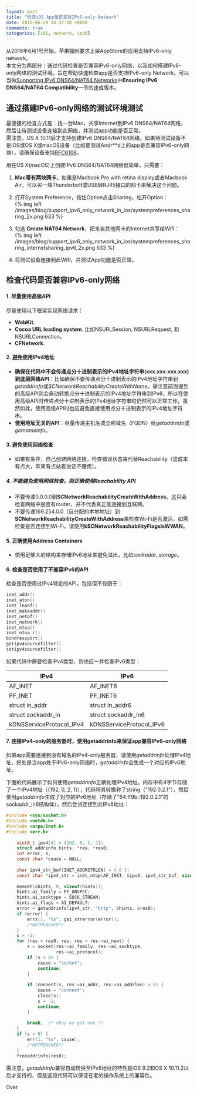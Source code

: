 ```yaml
---
layout: post
title: "检查iOS App是否支持IPv6-only Network"
date: 2016-06-20 14:37:10 +0800
comments: true
categories: [iOS, network, ipv6]
---
```


从2016年6月1号开始，苹果强制要求上架AppStore的应用支持IPv6-only network。  
本文分为两部分：通过代码检查是否兼容IPv6-only网络，以及如何搭建IPv6-only网络的测试环境。旨在帮助快速检查app是否支持IPv6-only Network。可以当做[Supporting IPv6 DNS64/NAT64 Networks](https://developer.apple.com/library/mac/documentation/NetworkingInternetWeb/Conceptual/NetworkingOverview/UnderstandingandPreparingfortheIPv6Transition/UnderstandingandPreparingfortheIPv6Transition.html#//apple_ref/doc/uid/TP40010220-CH213-SW1)中**Ensuring IPv6 DNS64/NAT64 Compatibility**一节的速成版本。

## 通过搭建IPv6-only网络的测试环境测试

最便捷的检查方式是：找一台Mac，共享Internet到IPv6 DNS64/NAT64网络，然后让待测试设备连接到此网络，并测试app功能是否正常。  
需注意，OS X 10.11后才支持创建IPv6 DNS64/NAT64网络。如果待测试设备不是iOS或OS X或macOS设备（比如要测试Andr**d上的app是否兼容IPv6-only网络），请确保设备支持[RFC6106](https://tools.ietf.org/html/rfc6106)。

<!--more-->

用在OS X(macOS)上创建IPv6 DNS64/NAT64网络很简单，只需要：  

1. **Mac带有两块网卡**。如果是Macbook Pro with retina display或者Macbook Air，可以买一块Thunderbolt或USB转RJ45接口的网卡来解决这个问题。  
2. 打开System Preference，按住Option点击Sharing，松开Option：  
{% img left /images/blog/support_ipv6_only_network_in_ios/systempreferences_sharing_2x.png 633 %}  

3. 勾选 **Create NAT64 Network**，把来自其他网卡的Internet共享给Wifi：  
{% img left /images/blog/support_ipv6_only_network_in_ios/systempreferences_sharing_internetsharing_ipv6_2x.png 633 %}  

4. 将测试设备连接到此Wifi，并测试App功能是否正常。

## 检查代码是否兼容IPv6-only网络

#### 1. 尽量使用高级API

尽量使用以下框架实现网络请求：  

- **WebKit**.
- **Cocoa URL loading system**. 比如NSURLSession, NSURLRequest, 和 NSURLConnection。
- **CFNetwork**.

#### 2. 避免使用IPv4地址

- **确保在代码中不会传递点分十进制表示的IPv4地址字符串(xxx.xxx.xxx.xxx)到底层网络API**：比如确保不要传递点分十进制表示的IPv4地址字符串到*getaddrinfo*或*SCNetworkReachabilityCreateWithName*。需注意前面提到的高级API则会自动转换点分十进制表示的IPv4地址字符串到IPv6，所以在使用高级API时传递点分十进制表示的IPv4地址字符串时仍然可以正常工作。虽然如此，使用高级API时也应避免直接使用点分十进制表示的IPv4地址字符串。  
- **使用地址无关的API**：尽量传递主机名或全称域名（FQDN）给*getaddrinfo*或*getnameinfo*。


#### 3. 避免使用网络检查

- 如果有条件，自己创建网络连接，检查错误状态来代替Reachability（这成本有点大，苹果有点站着说话不腰疼）。

##### 4. 不能避免使用网络检查，则正确使用Reachability API
- 不要传递0.0.0.0到**SCNetworkReachabilityCreateWithAddress**。这只会检查网络中是否有router，并不代表真正能连接到互联网。  
- 不要传递169.254.0.0（自分配的本地地址）到**SCNetworkReachabilityCreateWithAddress**来检查Wi-Fi是否激活。如需检查是否连接到Wi-Fi，请使用**kSCNetworkReachabilityFlagsIsWWAN**。

#### 5. 正确使用Address Containers

- 使用足够大的结构来存储IPv6地址来避免溢出，比如*sockaddr_storage*。

#### 6. 检查是否使用了不兼容IPv6的API

检查是否使用过IPv4特定的API，包括但不仅限于：

```c
inet_addr()
inet_aton()
inet_lnaof()
inet_makeaddr()
inet_netof()
inet_network()
inet_ntoa()
inet_ntoa_r()
bindresvport()
getipv4sourcefilter()
setipv4sourcefilter()
```

如果代码中需要检查IPv4类型，则也应一并检查IPv6类型：

IPv4 | IPv6
--------|--------
AF_INET | AF_INET6
PF_INET | PF_INET6
struct in_addr | struct in_addr6
struct sockaddr_in | struct sockaddr_in6
kDNSServiceProtocol_IPv4 | kDNSServiceProtocol_IPv6

#### 7. 连接IPv4-only的服务器时，使用getaddrinfo来保证app兼容IPv6-only网络

如果app需要连接到没有域名的IPv4-only服务器，请使用*getaddrinfo*处理IPv4地址，好处是当app处于IPv6-only网络时，*getaddrinfo*会生成一个对应的IPv6地址。

下面的代码展示了如何使用*getaddrinfo*正确处理IPv4地址。内存中有4字节存储了一个IPv4地址（{192, 0, 2, 1}），代码将其转换称了string（"192.0.2.1"），然后使用*getaddrinfo*生成了对应的IPv6地址（存储了"64:ff9b::192.0.2.1"的sockaddr_in6结构体），然后尝试连接到此IPv6地址：

```c
#include <sys/socket.h>
#include <netdb.h>
#include <arpa/inet.h>
#include <err.h>
 
    uint8_t ipv4[4] = {192, 0, 2, 1};
    struct addrinfo hints, *res, *res0;
    int error, s;
    const char *cause = NULL;
 
    char ipv4_str_buf[INET_ADDRSTRLEN] = { 0 };
    const char *ipv4_str = inet_ntop(AF_INET, &ipv4, ipv4_str_buf, sizeof(ipv4_str_buf));
 
    memset(&hints, 0, sizeof(hints));
    hints.ai_family = PF_UNSPEC;
    hints.ai_socktype = SOCK_STREAM;
    hints.ai_flags = AI_DEFAULT;
    error = getaddrinfo(ipv4_str, "http", &hints, &res0);
    if (error) {
        errx(1, "%s", gai_strerror(error));
        /*NOTREACHED*/
    }
    s = -1;
    for (res = res0; res; res = res->ai_next) {
        s = socket(res->ai_family, res->ai_socktype,
                   res->ai_protocol);
        if (s < 0) {
            cause = "socket";
            continue;
        }
 
        if (connect(s, res->ai_addr, res->ai_addrlen) < 0) {
            cause = "connect";
            close(s);
            s = -1;
            continue;
        }
 
        break;  /* okay we got one */
    }
    if (s < 0) {
        err(1, "%s", cause);
        /*NOTREACHED*/
    }
    freeaddrinfo(res0);
```

需注意，*getaddrinfo*兼容自动转换至IPv6地址的特性是iOS 9.2和OS X 10.11.2以后才支持的，但是这段代码可以保证在老的操作系统上的兼容性。  

Over